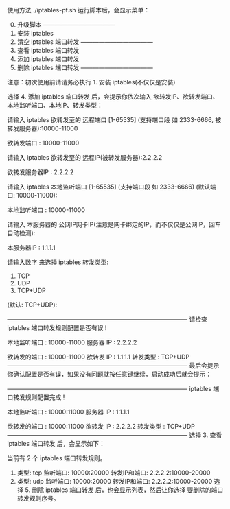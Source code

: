 使用方法
./iptables-pf.sh
运行脚本后，会显示菜单：

0. 升级脚本
————————————
1. 安装 iptables
2. 清空 iptables 端口转发
————————————
3. 查看 iptables 端口转发
4. 添加 iptables 端口转发
5. 删除 iptables 端口转发
————————————

注意：初次使用前请请务必执行 1. 安装 iptables(不仅仅是安装)

选择 4. 添加 iptables 端口转发 后，会提示你依次输入 欲转发IP、欲转发端口、本地监听端口、本地IP、转发类型：

请输入 iptables 欲转发至的 远程端口 [1-65535] (支持端口段 如 2333-6666, 被转发服务器):10000-11000

欲转发端口 : 10000-11000

请输入 iptables 欲转发至的 远程IP(被转发服务器):2.2.2.2

欲转发服务器IP : 2.2.2.2

请输入 iptables 本地监听端口 [1-65535] (支持端口段 如 2333-6666)
(默认端口: 10000-11000):

本地监听端口 : 10000-11000

请输入 本服务器的 公网IP网卡IP(注意是网卡绑定的IP，而不仅仅是公网IP，回车自动检测):

本服务器IP : 1.1.1.1

请输入数字 来选择 iptables 转发类型:
1. TCP
2. UDP
3. TCP+UDP

(默认: TCP+UDP):

——————————————————————————————
请检查 iptables 端口转发规则配置是否有误 !

本地监听端口 : 10000-11000
服务器 IP : 2.2.2.2

欲转发的端口 : 10000-11000
欲转发 IP : 1.1.1.1
转发类型 : TCP+UDP
——————————————————————————————
最后会提示你确认配置是否有误，如果没有问题就按任意键继续，启动成功后就会提示：

——————————————————————————————
iptables 端口转发规则配置完成 !

本地监听端口 : 10000:11000
服务器 IP : 1.1.1.1

欲转发的端口 : 10000:11000
欲转发 IP : 2.2.2.2
转发类型 : TCP+UDP
——————————————————————————————
选择 3. 查看 iptables 端口转发 后，会显示如下：

当前有 2 个 iptables 端口转发规则。
1. 类型: tcp 监听端口: 10000:20000 转发IP和端口: 2.2.2.2:10000-20000
2. 类型: udp 监听端口: 10000:20000 转发IP和端口: 2.2.2.2:10000-20000
选择 5. 删除 iptables 端口转发 后，也会显示列表，然后让你选择 要删除的端口转发规则序号。
